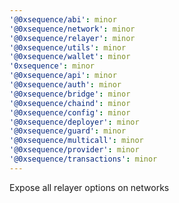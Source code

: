 ```yaml
---
'@0xsequence/abi': minor
'@0xsequence/network': minor
'@0xsequence/relayer': minor
'@0xsequence/utils': minor
'@0xsequence/wallet': minor
'0xsequence': minor
'@0xsequence/api': minor
'@0xsequence/auth': minor
'@0xsequence/bridge': minor
'@0xsequence/chaind': minor
'@0xsequence/config': minor
'@0xsequence/deployer': minor
'@0xsequence/guard': minor
'@0xsequence/multicall': minor
'@0xsequence/provider': minor
'@0xsequence/transactions': minor
---
```


Expose all relayer options on networks
